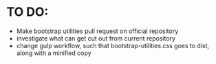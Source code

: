 # TO DO:
- Make bootstrap utilities pull request on official repository
- investigate what can get cut out from current repository
- change gulp workflow, such that bootstrap-utilities.css goes to dist, along with a minified copy
